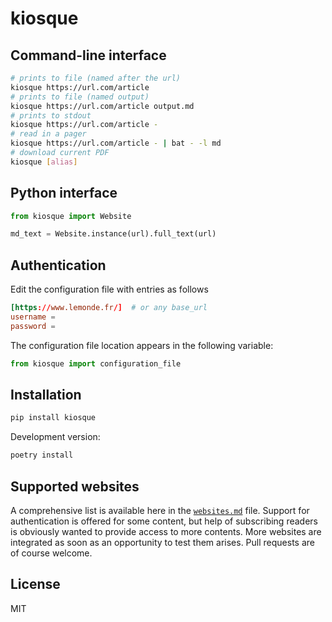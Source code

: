 # kiosque

## Command-line interface

```bash
# prints to file (named after the url)
kiosque https://url.com/article
# prints to file (named output)
kiosque https://url.com/article output.md
# prints to stdout
kiosque https://url.com/article -
# read in a pager
kiosque https://url.com/article - | bat - -l md
# download current PDF
kiosque [alias]
```

## Python interface

```python
from kiosque import Website

md_text = Website.instance(url).full_text(url)
```

## Authentication

Edit the configuration file with entries as follows

```conf
[https://www.lemonde.fr/]  # or any base_url
username =
password =
```

The configuration file location appears in the following variable:

```python
from kiosque import configuration_file
```

## Installation

```bash
pip install kiosque
```

Development version:

```bash
poetry install
```

## Supported websites

A comprehensive list is available here in the [`websites.md`](websites.md) file. Support for authentication is offered for some content, but help of subscribing readers is obviously wanted to provide access to more contents. More websites are integrated as soon as an opportunity to test them arises. Pull requests are of course welcome.

## License

MIT
